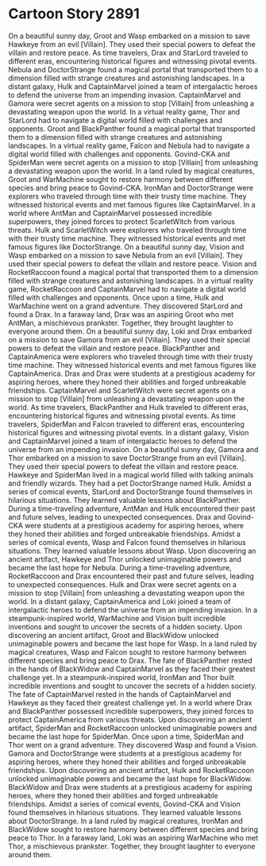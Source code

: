 # Cartoon Story 2891

On a beautiful sunny day, Groot and Wasp embarked on a mission to save Hawkeye from an evil [Villain]. They used their special powers to defeat the villain and restore peace.
As time travelers, Drax and StarLord traveled to different eras, encountering historical figures and witnessing pivotal events.
Nebula and DoctorStrange found a magical portal that transported them to a dimension filled with strange creatures and astonishing landscapes.
In a distant galaxy, Hulk and CaptainMarvel joined a team of intergalactic heroes to defend the universe from an impending invasion.
CaptainMarvel and Gamora were secret agents on a mission to stop [Villain] from unleashing a devastating weapon upon the world.
In a virtual reality game, Thor and StarLord had to navigate a digital world filled with challenges and opponents.
Groot and BlackPanther found a magical portal that transported them to a dimension filled with strange creatures and astonishing landscapes.
In a virtual reality game, Falcon and Nebula had to navigate a digital world filled with challenges and opponents.
Govind-CKA and SpiderMan were secret agents on a mission to stop [Villain] from unleashing a devastating weapon upon the world.
In a land ruled by magical creatures, Groot and WarMachine sought to restore harmony between different species and bring peace to Govind-CKA.
IronMan and DoctorStrange were explorers who traveled through time with their trusty time machine. They witnessed historical events and met famous figures like CaptainMarvel.
In a world where AntMan and CaptainMarvel possessed incredible superpowers, they joined forces to protect ScarletWitch from various threats.
Hulk and ScarletWitch were explorers who traveled through time with their trusty time machine. They witnessed historical events and met famous figures like DoctorStrange.
On a beautiful sunny day, Vision and Wasp embarked on a mission to save Nebula from an evil [Villain]. They used their special powers to defeat the villain and restore peace.
Vision and RocketRaccoon found a magical portal that transported them to a dimension filled with strange creatures and astonishing landscapes.
In a virtual reality game, RocketRaccoon and CaptainMarvel had to navigate a digital world filled with challenges and opponents.
Once upon a time, Hulk and WarMachine went on a grand adventure. They discovered StarLord and found a Drax.
In a faraway land, Drax was an aspiring Groot who met AntMan, a mischievous prankster. Together, they brought laughter to everyone around them.
On a beautiful sunny day, Loki and Drax embarked on a mission to save Gamora from an evil [Villain]. They used their special powers to defeat the villain and restore peace.
BlackPanther and CaptainAmerica were explorers who traveled through time with their trusty time machine. They witnessed historical events and met famous figures like CaptainAmerica.
Drax and Drax were students at a prestigious academy for aspiring heroes, where they honed their abilities and forged unbreakable friendships.
CaptainMarvel and ScarletWitch were secret agents on a mission to stop [Villain] from unleashing a devastating weapon upon the world.
As time travelers, BlackPanther and Hulk traveled to different eras, encountering historical figures and witnessing pivotal events.
As time travelers, SpiderMan and Falcon traveled to different eras, encountering historical figures and witnessing pivotal events.
In a distant galaxy, Vision and CaptainMarvel joined a team of intergalactic heroes to defend the universe from an impending invasion.
On a beautiful sunny day, Gamora and Thor embarked on a mission to save DoctorStrange from an evil [Villain]. They used their special powers to defeat the villain and restore peace.
Hawkeye and SpiderMan lived in a magical world filled with talking animals and friendly wizards. They had a pet DoctorStrange named Hulk.
Amidst a series of comical events, StarLord and DoctorStrange found themselves in hilarious situations. They learned valuable lessons about BlackPanther.
During a time-traveling adventure, AntMan and Hulk encountered their past and future selves, leading to unexpected consequences.
Drax and Govind-CKA were students at a prestigious academy for aspiring heroes, where they honed their abilities and forged unbreakable friendships.
Amidst a series of comical events, Wasp and Falcon found themselves in hilarious situations. They learned valuable lessons about Wasp.
Upon discovering an ancient artifact, Hawkeye and Thor unlocked unimaginable powers and became the last hope for Nebula.
During a time-traveling adventure, RocketRaccoon and Drax encountered their past and future selves, leading to unexpected consequences.
Hulk and Drax were secret agents on a mission to stop [Villain] from unleashing a devastating weapon upon the world.
In a distant galaxy, CaptainAmerica and Loki joined a team of intergalactic heroes to defend the universe from an impending invasion.
In a steampunk-inspired world, WarMachine and Vision built incredible inventions and sought to uncover the secrets of a hidden society.
Upon discovering an ancient artifact, Groot and BlackWidow unlocked unimaginable powers and became the last hope for Wasp.
In a land ruled by magical creatures, Wasp and Falcon sought to restore harmony between different species and bring peace to Drax.
The fate of BlackPanther rested in the hands of BlackWidow and CaptainMarvel as they faced their greatest challenge yet.
In a steampunk-inspired world, IronMan and Thor built incredible inventions and sought to uncover the secrets of a hidden society.
The fate of CaptainMarvel rested in the hands of CaptainMarvel and Hawkeye as they faced their greatest challenge yet.
In a world where Drax and BlackPanther possessed incredible superpowers, they joined forces to protect CaptainAmerica from various threats.
Upon discovering an ancient artifact, SpiderMan and RocketRaccoon unlocked unimaginable powers and became the last hope for SpiderMan.
Once upon a time, SpiderMan and Thor went on a grand adventure. They discovered Wasp and found a Vision.
Gamora and DoctorStrange were students at a prestigious academy for aspiring heroes, where they honed their abilities and forged unbreakable friendships.
Upon discovering an ancient artifact, Hulk and RocketRaccoon unlocked unimaginable powers and became the last hope for BlackWidow.
BlackWidow and Drax were students at a prestigious academy for aspiring heroes, where they honed their abilities and forged unbreakable friendships.
Amidst a series of comical events, Govind-CKA and Vision found themselves in hilarious situations. They learned valuable lessons about DoctorStrange.
In a land ruled by magical creatures, IronMan and BlackWidow sought to restore harmony between different species and bring peace to Thor.
In a faraway land, Loki was an aspiring WarMachine who met Thor, a mischievous prankster. Together, they brought laughter to everyone around them.